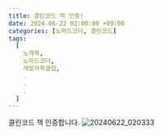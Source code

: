 ```yaml
---
title: 클린코드 책 인증!
date: 2024-06-22 02:00:00 +09:00
categories: [노마드코더, 클린코드]
tags:
  [
    노개북,
    노마드코더,
    개발자북클럽,
    .
    .
    .
  ]
---
```

클린코드 책 인증합니다.
![20240622_020333](https://github.com/handh0413/handh0413.github.io/assets/26155076/f35aa035-7b0f-46ea-a070-b975dc2cd472)
